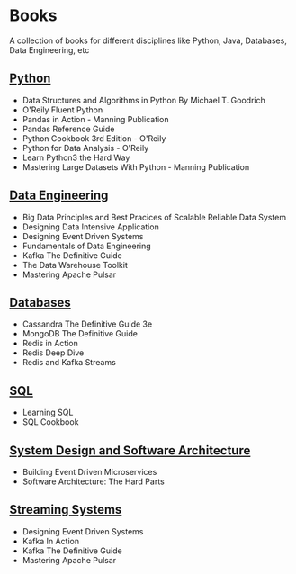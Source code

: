 
# Books

A collection of books for different disciplines like Python, Java, Databases, Data Engineering, etc



## [Python](https://github.com/thebrokenapp/books/tree/main/python)
* Data Structures and Algorithms in Python By Michael T. Goodrich
* O'Reily Fluent Python
* Pandas in Action - Manning Publication
* Pandas Reference Guide
* Python Cookbook 3rd Edition - O'Reily
* Python for Data Analysis - O'Reily
* Learn Python3 the Hard Way
* Mastering Large Datasets With Python - Manning Publication

## [Data Engineering](https://github.com/thebrokenapp/books/tree/main/data-engineering)
* Big Data Principles and Best Pracices of Scalable Reliable Data System
* Designing Data Intensive Application
* Designing Event Driven Systems
* Fundamentals of Data Engineering
* Kafka The Definitive Guide
* The Data Warehouse Toolkit
* Mastering Apache Pulsar

## [Databases](https://github.com/thebrokenapp/books/tree/main/databases)
* Cassandra The Definitive Guide 3e
* MongoDB The Definitive Guide
* Redis in Action
* Redis Deep Dive
* Redis and Kafka Streams

## [SQL](https://github.com/thebrokenapp/books/tree/main/SQL)
* Learning SQL
* SQL Cookbook

## [System Design and Software Architecture](https://github.com/thebrokenapp/books/tree/main/software-architecture)
* Building Event Driven Microservices
* Software Architecture: The Hard Parts

## [Streaming Systems](https://github.com/thebrokenapp/books/tree/main/streaming-systems)
* Designing Event Driven Systems
* Kafka In Action
* Kafka The Definitive Guide
* Mastering Apache Pulsar
